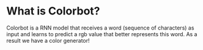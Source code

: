 # What is Colorbot?
Colorbot is a RNN model that receives a word (sequence of characters) as input and learns to predict a rgb value that better represents this word. As a result we have a color generator!
